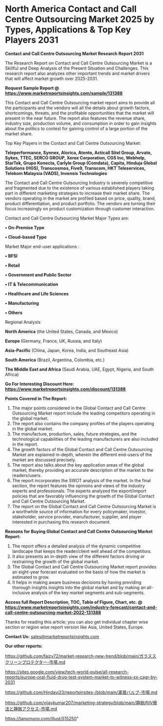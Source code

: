 # North America Contact and Call Centre Outsourcing Market 2025 by Types, Applications & Top Key Players 2031

<strong>Contact and Call Centre Outsourcing Market Research Report 2031</strong>

The Research Report on Contact and Call Centre Outsourcing Market is a Skillful and Deep Analysis of the Present Situation and Challenges. This research report also analyzes other important trends and market drivers that will affect market growth over 2025-2031.

<strong>Request Sample Report @ <a href=https://www.marketreportsinsights.com/sample/131388>https://www.marketreportsinsights.com/sample/131388</a></strong>

This Contact and Call Centre Outsourcing market report aims to provide all the participants and the vendors will all the details about growth factors, shortcomings, threats, and the profitable opportunities that the market will present in the near future. The report also features the revenue share, industry size, production volume, and consumption in order to gain insights about the politics to contest for gaining control of a large portion of the market share.

Top Key Players in the Contact and Call Centre Outsourcing Market:

<strong>Teleperformance, Synnex, Alorica, Atento, Acticall Sitel Group, Arvato, Sykes, TTEC, SERCO GROUP, Xerox Corporation, CGS Inc, Webhelp, StarTek, Grupo Konecta, Carlyle Group (Comdata), Capita, Hinduja Global Solutions (HGS), Transcosmos, Five9, Transcom, HKT Teleservices, Telekom Malaysia (VADS), Invensis Technologies</strong>

The Contact and Call Centre Outsourcing Industry is severely competitive and fragmented due to the existence of various established players taking part in different marketing strategies to increase their market share. The vendors operating in the market are profiled based on price, quality, brand, product differentiation, and product portfolio. The vendors are turning their focus increasingly on product customization through customer interaction.

Contact and Call Centre Outsourcing Market Major Types are:

<strong>• On-Premise Type

• Cloud-based Type</strong>

Market Major end-user applications :

<strong>• BFSI

• Retail

• Government and Public Sector

• IT & Telecommunication

• Healthcare and Life Sciences

• Manufacturing

• Others</strong>

Regional Analysis

</u><strong><b>North America</b></strong> (the United States, Canada, and Mexico)

<strong><b>Europe </b></strong>(Germany, France, UK, Russia, and Italy)

<strong><b>Asia-Pacific</b></strong> (China, Japan, Korea, India, and Southeast Asia)

<strong><b>South America</b></strong> (Brazil, Argentina, Colombia, etc.)

<strong><b>The Middle East and Africa</b></strong> (Saudi Arabia, UAE, Egypt, Nigeria, and South Africa)

<strong>Go For Interesting Discount Here: <a href=https://www.marketreportsinsights.com/discount/131388>https://www.marketreportsinsights.com/discount/131388</a></strong>

<strong>Points Covered in The Report:</strong>
<ol>
  <li>The major points considered in the Global Contact and Call Centre Outsourcing Market report include the leading competitors operating in the global market.</li>
  <li>The report also contains the company profiles of the players operating in the global market.</li>
  <li>The manufacture, production, sales, future strategies, and the technological capabilities of the leading manufacturers are also included in the report.</li>
  <li>The growth factors of the Global Contact and Call Centre Outsourcing Market are explained in-depth, wherein the different end-users of the market are discussed precisely.</li>
  <li>The report also talks about the key application areas of the global market, thereby providing an accurate description of the market to the readers/users.</li>
  <li>The report incorporates the SWOT analysis of the market. In the final section, the report features the opinions and views of the industry experts and professionals. The experts analyzed the export/import policies that are favorably influencing the growth of the Global Contact and Call Centre Outsourcing Market.</li>
  <li>The report on the Global Contact and Call Centre Outsourcing Market is a worthwhile source of information for every policymaker, investor, stakeholder, service provider, manufacturer, supplier, and player interested in purchasing this research document.</li>
</ol>
<strong>Reasons for Buying Global Contact and Call Centre Outsourcing Market Report:</strong>

<ol>
  <li>The report offers a detailed analysis of the dynamic competitive landscape that keeps the reader/client well ahead of the competitors.</li>
  <li>It also presents an in-depth view of the different factors driving or restraining the growth of the global market.</li>
  <li>The Global Contact and Call Centre Outsourcing Market report provides an eight-year forecast evaluated on the basis of how the market is estimated to grow.</li>
  <li>It helps in making aware business decisions by having providing thorough insights insights into the global market and by making an all-inclusive analysis of the key market segments and sub-segments.</li>
</ol>
<strong>Access full Report Description, TOC, Table of Figure, Chart, etc. @ <a href=https://www.marketreportsinsights.com/industry-forecast/contact-and-call-centre-outsourcing-market-2022-131388>https://www.marketreportsinsights.com/industry-forecast/contact-and-call-centre-outsourcing-market-2022-131388</a></strong>


Thanks for reading this article; you can also get individual chapter wise section or region wise report version like Asia, United States, Europe.

<strong>Contact Us:</strong>
sales@marketreportsinsights.com

<strong>Our other reports:</strong>

<a href=https://github.com/faizy72/market-research-new-trend/blob/main/ガラススクリーンプロテクター-市場.md>https://github.com/faizy72/market-research-new-trend/blob/main/ガラススクリーンプロテクター-市場.md</a>

<a href=https://sites.google.com/view/tech-world-pulse/all-research-reports/europe-oral-fluid-drug-test-system-market-to-witness-xx-cagr-by-2031>https://sites.google.com/view/tech-world-pulse/all-research-reports/europe-oral-fluid-drug-test-system-market-to-witness-xx-cagr-by-2031</a>

<a href=https://github.com/Hindavi23/reportsinsites-/blob/main/灌漑バルブ-市場.md>https://github.com/Hindavi23/reportsinsites-/blob/main/灌漑バルブ-市場.md</a>

<a href=https://github.com/vijaykumar207/marketing-strategy/blob/main/静脈内IV療法と静脈アクセス-市場.md>https://github.com/vijaykumar207/marketing-strategy/blob/main/静脈内IV療法と静脈アクセス-市場.md</a>

<a href=https://tanomuno.com/illust/515250>https://tanomuno.com/illust/515250</a>"
